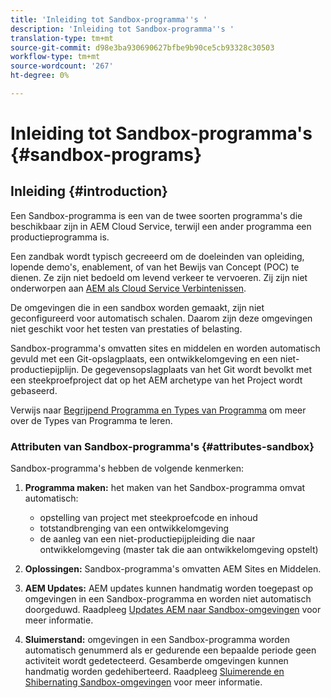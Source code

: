 ```yaml
---
title: 'Inleiding tot Sandbox-programma''s '
description: 'Inleiding tot Sandbox-programma''s '
translation-type: tm+mt
source-git-commit: d98e3ba930690627bfbe9b90ce5cb93328c30503
workflow-type: tm+mt
source-wordcount: '267'
ht-degree: 0%

---
```



# Inleiding tot Sandbox-programma&#39;s {#sandbox-programs}

## Inleiding {#introduction}

Een Sandbox-programma is een van de twee soorten programma&#39;s die beschikbaar zijn in AEM Cloud Service, terwijl een ander programma een productieprogramma is.

Een zandbak wordt typisch gecreeerd om de doeleinden van opleiding, lopende demo&#39;s, enablement, of van het Bewijs van Concept (POC) te dienen. Ze zijn niet bedoeld om levend verkeer te vervoeren. Zij zijn niet onderworpen aan [AEM als Cloud Service Verbintenissen](https://www.adobe.com/legal/service-commitments.html).

De omgevingen die in een sandbox worden gemaakt, zijn niet geconfigureerd voor automatisch schalen. Daarom zijn deze omgevingen niet geschikt voor het testen van prestaties of belasting.

Sandbox-programma&#39;s omvatten sites en middelen en worden automatisch gevuld met een Git-opslagplaats, een ontwikkelomgeving en een niet-productiepijplijn.  De gegevensopslagplaats van het Git wordt bevolkt met een steekproefproject dat op het AEM archetype van het Project wordt gebaseerd.

Verwijs naar [Begrijpend Programma en Types van Programma](/help/onboarding/getting-access-to-aem-in-cloud/understand-program-types.md) om meer over de Types van Programma te leren.

### Attributen van Sandbox-programma&#39;s {#attributes-sandbox}

Sandbox-programma&#39;s hebben de volgende kenmerken:

1. **Programma maken:** het maken van het Sandbox-programma omvat automatisch:
   * opstelling van project met steekproefcode en inhoud
   * totstandbrenging van een ontwikkelomgeving
   * de aanleg van een niet-productiepijpleiding die naar ontwikkelomgeving (master tak die aan ontwikkelomgeving opstelt)

1. **Oplossingen:** Sandbox-programma&#39;s omvatten AEM Sites en Middelen.

1. **AEM Updates:** AEM updates kunnen handmatig worden toegepast op omgevingen in een Sandbox-programma en worden niet automatisch doorgeduwd.
Raadpleeg [Updates AEM naar Sandbox-omgevingen](/help/onboarding/getting-access-to-aem-in-cloud/hibernating-de-hibernating-sandbox-environments.md#aem-updates-sandbox) voor meer informatie.

1. **Sluimerstand:** omgevingen in een Sandbox-programma worden automatisch genummerd als er gedurende een bepaalde periode geen activiteit wordt gedetecteerd. Gesamberde omgevingen kunnen handmatig worden gedehiberteerd.
Raadpleeg [Sluimerende en Shibernating Sandbox-omgevingen](/help/onboarding/getting-access-to-aem-in-cloud/hibernating-de-hibernating-sandbox-environments.md) voor meer informatie.